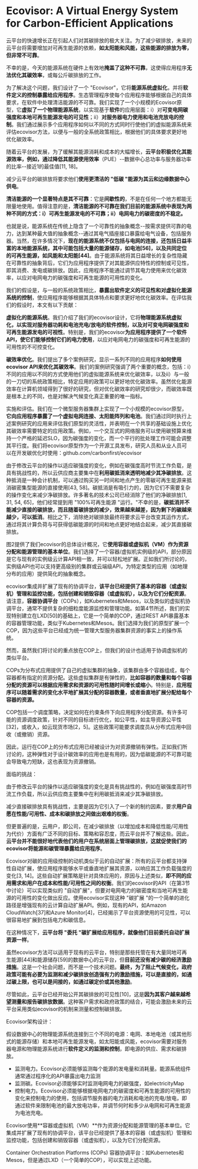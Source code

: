 # Ecovisor: A Virtual Energy System for Carbon-Efficient Applications

云平台的快速增长正在引起人们对其碳排放的极大关注。为了减少碳排放，未来的云平台将需要增加对可再生能源的依赖，**如太阳能和风能，这些能源的排放为零，但非常不可靠**。

不幸的是，今天的能源系统在硬件上有效地**掩盖了这种不可靠**，这使得应用程序**无法优化其碳效率**，或每公斤碳排放的工作。

为了解决这个问题，我们设计了一个 "Ecovisor"，它将**能源系统虚拟化**，并将**软件定义的控制暴露给应用程序**。生态管理程序使每个应用程序能够根据自己的具体要求，在软件中处理清洁能源的不可靠。我们实现了一个小规模的Ecovisor原型，它**虚拟了一个物理能源系统**，以实现基于**软件**的应用层面：i）对**可变电网碳强度和本地可再生能源发电的可见性**；ii）**对服务器电力使用和电池充放电的控制**。我们通过展示多个应用程序如何以不同的方式同时行使他们的虚拟能源系统来评估ecovisor方法，以便与一般的全系统政策相比，根据他们的具体要求更好地优化碳效率。

随着云平台的发展，为了缓解其能源消耗和成本的大幅增长，**云平台积极优化其能源效率，例如，通过降低其能源使用效率**（PUE）--数据中心总功率与服务器功率的比率--接近1的最佳值[11, 18]。

减少云平台的碳排放将要求他们**使用更清洁的 "低碳 "能源为其云和边缘数据中心供电**。

**清洁能源的一个显著特点是其不可靠**：它是**间歇性的**，不是在任何一个地方都能无限量地使用。值得注意的是，**清洁能源的不可靠在我们目前的能源系统中表现为两种不同的方式：i）可再生能源发电的不可靠；ii）电网电力的碳密度的不稳定。**

也就是说，能源系统在传统上隐含了一个可靠性的抽象概念--按需求提供可靠的电力，达到某种最大值的抽象概念--通过其电气插座接口暴露给电气设备，包括服务器。当然，在许多情况下，**现在的能源系统不仅包括与电网的连接，还包括日益丰富的本地能源系统，其中可能包括大量的能源储存，如电池[56]，以及共同定位的可再生能源，如风能和太阳能[44]**。由于能源系统将其日益增长的复杂性隐藏在可靠性的抽象背后，它们为应用程序提供了对其能源供应特性的控制或可见性，即其消费、发电或碳排放。因此，应用程序不能通过调节其电力使用来优化碳效率，以应对电网电力的碳强度和可再生能源的可用性的变化。

我们的假设是，与一般的系统政策相比，**暴露出软件定义的可见性和对虚拟化能源系统的控制**，使应用程序能够根据其具体特点和要求更好地优化碳效率。在评估我们的假设时，本文有以下贡献：

**虚拟化的能源系统**。我们介绍了我们的ecovisor设计，它将**物理能源系统虚拟化，以实现对服务器功耗和电池充电/放电的软件控制，以及对可变电网碳强度和可再生能源发电的可视性**。特别是，我们的ecovisor**为应用程序提供了一个软件API，使它们能够控制它们的电力使用**，以应对电网电力的碳强度和可再生能源的可用性的不可控变化。

**碳效率优化**。我们提出了多个案例研究，显示一系列不同的应用程序**如何使用ecovisor API来优化其碳效率**。我们的案例研究强调了两个重要的概念，包括：i）不同的应用以不同的方式使用他们的虚拟能源系统来优化碳效率，以及ii）与一般的一刀切的系统政策相比，特定应用的政策可以更好地优化碳效率。虽然优化能源效率在计算机领域得到了很好的研究，但对优化碳效率的研究却很少，而碳效率既是根本上的不同，也是对解决气候变化真正重要的唯一指标。

实施和评估。我们在一个微型服务器集群上实现了一个小规模的ecovisor原型，**它向应用程序暴露了一个虚拟电网连接、太阳能阵列和电池**。我们通过同时执行上述案例研究的应用来评估我们原型的灵活性，并表明在一个共享的基础设施上优化其碳效率需要特定的应用政策。例如，一个交互式的网络服务可以使用碳预算来维持一个严格的延迟SLO，因为碳强度的变化，而一个平行的批处理工作可能会调整其平行度。我们将ecovisor原型作为一个开源工具发布，研究人员和从业人员可以在开发碳优化时使用：github.com/carbonfirst/ecovisor

由于修改云平台的操作以适应碳强度的变化，例如在碳强度高时节流工作负载，是具有挑战性的，所以云供应商主要集中在**利用碳抵消来透明地减少其净碳排放**。这种抵消是一种会计机制，可以通过购买另一时间和地点产生的零碳可再生能源来抵消碳密集型能源的直接使用[43, 58]。碳抵消是有吸引力的，因为它们不需要复杂的操作变化来减少净碳排放。许多著名的技术公司已经消除了他们的净碳排放[1, 31, 54, 65]，他们经常提到用 "100%可再生能源 "运行。"不幸的是，**碳抵消并不能减少直接的碳排放，而且随着碳排放的减少，效果越来越差，因为剩下的碳越来越少，可以抵消**。相比之下，消除绝对碳排放最终将要求云平台改变其运作方式，通过将其计算负荷与可获得低碳能源的时间和地点更好地结合起来，减少其直接碳排放。



图2提供了我们ecovisor的总体设计概况，它**使用容器或虚拟机（VM）作为资源分配和能源管理的基本单位**。我们选择了一个容器/虚拟机实例级的API，部分原因是它与现有的实例级云计算API相一致，并可以轻松地扩展。正如我们所讨论的，实例级API也可以支持更高级别的集群或云端级API，为特定类型的应用（如地理分布的应用）提供简化的抽象概念。

ecovisor集成并扩展了现有的协调平台，**该平台已经提供了基本的容器（或虚拟机）管理和监控功能，包括创建和销毁容器（或虚拟机），以及为它们分配资源**。请注意，**容器协调平台**（COPs），如Kubernetes和Mesos，以及类似的虚拟机协调平台，通常不提供复杂的细粒度能源监控和管理功能。如第4节所述，我们的实现特别建立在LXD[50]的基础上，它是一个简单的COP，通过REST API暴露基本的容器管理功能，类似于Kubernetes和Mesos。我们选择为我们的原型扩展一个COP，因为这些平台已经成为统一管理大型服务器集群资源的事实上的操作系统。

然而，虽然我们将讨论的重点放在COP上，但我们的设计也适用于协调虚拟机的类似平台。

COPs为分布式应用提供了自己的虚拟集群的抽象，该集群由多个容器组成，每个容器都有指定的资源分配。这些虚拟集群是有弹性的，**比如容器的数量和每个容器分配的资源可以根据应用需求和资源的可用性随时间增长或缩小**。特别是，**应用程序可以随着需求的变化水平地扩展其分配的容器数量，或者垂直地扩展分配给每个容器的资源。**

COP包括一个调度策略，决定如何在约束条件下向应用程序分配资源。有许多可能的资源调度政策，针对不同的目标进行优化，如公平性，如主导资源公平性[32]，或收入，如云现货市场[2，5]。这些政策可能要求调度员从分布式应用中回收（或撤销）资源。

因此，运行在COP上的分布式应用已经被设计为对资源撤销有弹性。正如我们所讨论的，这种弹性对于设计碳效率的应用也是有用的，因为低碳能源的不可靠可能会导致电力短缺，这也表现为资源撤销。



面临的挑战：

由于修改云平台的操作以适应碳强度的变化是具有挑战性的，例如在碳强度高时节流工作负载，所以云供应商主要集中在利用碳抵消来减少其净碳排放。

减少直接碳排放具有挑战性，主要是因为它引入了一个新的制约因素，要求**用户自愿在性能/可用性、成本和碳排放之间做出艰难的权衡**。

但更普遍的是，云用户，即公司，在减少碳排放（以增加成本和降低性能/可用性为代价）方面有广泛不同的目标、策略和容忍度，而云平台并不了解这些。因此，**云平台并不能很好地代表他们的用户在系统层面上管理碳排放，这就促使我们的ecovisor将能源和碳管理暴露给应用程序**。

Ecovisor对碳的应用级控制的动机类似于云的自动扩展：所有的云平台都支持弹性自动扩展，使应用程序能够水平或垂直地扩展其资源，以响应其工作负载强度的变化[3, 14]。这些自动扩展策略是针对具体应用的，原因与上述类似，**即不同的应用需求和用户在成本和性能/可用性之间的权衡**。我们的ecovisor的API（在第3节中讨论）可以实现类似的 "自动扩展"，但要对电网电力的碳密度和当地可再生能源的可用性的变化做出反应。使用ecovisor实现这种 "碳扩展 "的一个简单的进化路径是增强现有的云计算自动扩展API。例如，现有的API，如Amazon CloudWatch[37]和Azure Monitor[4]，已经揭示了平台资源使用的可见性，可以很容易地扩展到包括电力和碳信息。

在这种情况下，**云平台将 "委托 "碳扩展给应用程序，就像他们目前委托自动扩展资源一样**。

虽然ecovisor方法可以适用于现有的云平台，特别是那些托管在有大量同地可再生能源[44]和能源储存[59]的数据中心的云平台，但**目前还没有减少碳的经济激励措施**。这是一个社会问题，而不是一个技术问题。**最终，为了阻止气候变化，政府政策可能有必要为监测和减少碳排放创造强有力的激励措施，可以是直接的，如通过碳上限，也可以是间接的，如通过碳定价或其他激励**。

尽管如此，云平台已经开始公开其碳排放的可见性[10]，这是**因为其客户越来越希望测量和报告碳排放数据**。这种客户需求和政府政策的结合，可能会激励未来的云平台采用类似ecovisor的机制来测量和控制碳排放。



Ecovisor架构设计：

假设数据中心的物理能源系统连接到三个不同的电源：电网、本地电池（或其他形式的能源存储）和本地可再生能源发电，如太阳能或风能，ecovisor需要对服务器电源和物理能源系统进行**软件定义的监测和控制**，即电源的供应、需求和碳排放。

- 监测电力。Ecovisor必须能够监测每个能源的发电量和消耗量。能源系统组件通常通过程序化的API暴露出电力监测
- 监测碳。Ecovisor必须能够实时监测电网电力的碳强度，如electricityMap
- 控制电力。Ecovisor必须能够根据电网电力的碳密度和可再生能源的可用性的变化来控制电力的使用，包括调节服务器的电力消耗和电池的充电/放电，即通过软件来限制电池的最大放电功率，并调节何时和多少从电网和可再生能源为电池充电。

Ecovisor使用**容器或虚拟机（VM）**作为资源分配和能源管理的基本单位。它集成并扩展了现有的协调平台，该平台已经提供了基本的容器（或虚拟机）管理和监控功能，包括创建和销毁容器（或虚拟机），以及为它们分配资源。

Container Orchestration Platforms (COPs) 容器协调平台：如Kubernetes和Mesos，但是通过LXD（一个简单的COP），可以实现上述功能。

